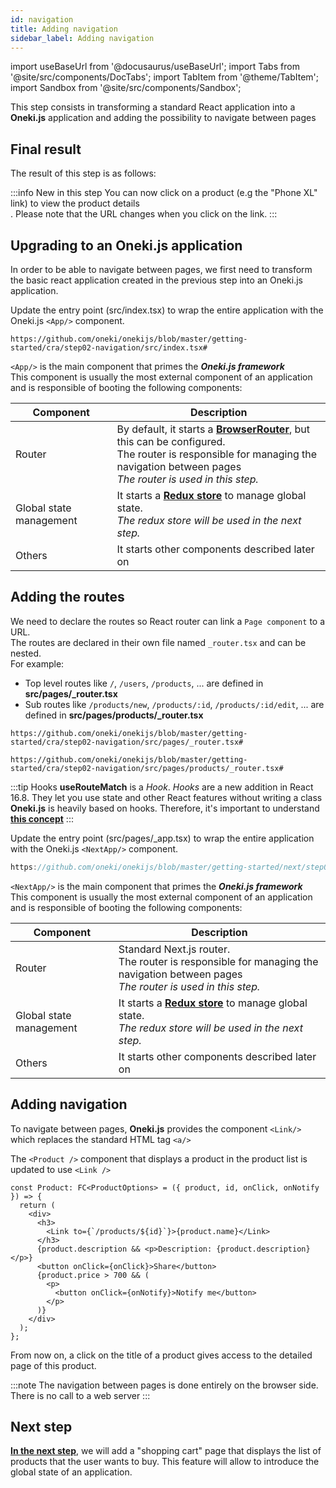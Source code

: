 ```yaml
---
id: navigation
title: Adding navigation
sidebar_label: Adding navigation
---
```

import useBaseUrl from '@docusaurus/useBaseUrl';
import Tabs from '@site/src/components/DocTabs';
import TabItem from '@theme/TabItem';
import Sandbox from '@site/src/components/Sandbox';

This step consists in transforming a standard React application into a **Oneki.js** application and adding the possibility to navigate between pages

## Final result
The result of this step is as follows:

:::info New in this step
You can now click on a product (e.g the "Phone XL" link) to view the product details<br/>.
Please note that the URL changes when you click on the link.
:::

<Tabs>
  <TabItem value="cra">
    <Sandbox 
      name="step02-navigation"
      type="getting-started/cra"
      view="preview"
      height="600" 
      modules={['/src/index.tsx','/src/pages/products/index.tsx']} 
    />
  </TabItem>
  <TabItem value="next">
    <Sandbox 
      name="step02-navigation"
      type="getting-started/next"
      view="preview"
      height="600" 
      modules={['/src/pages/index.tsx','/src/pages/_app.tsx']} 
    /> 
  </TabItem>

</Tabs>


## Upgrading to an Oneki.js application

In order to be able to navigate between pages, we first need to transform the basic react application created in the previous step into an Oneki.js application.

<Tabs>
  <TabItem value="cra">
Update the entry point (src/index.tsx) to wrap the entire application with the Oneki.js <code>&lt;App/&gt;</code> component.
<p/>

```tsx reference
https://github.com/oneki/onekijs/blob/master/getting-started/cra/step02-navigation/src/index.tsx#
```  

<code>&lt;App/&gt;</code> is the main component that primes the **_Oneki.js framework_**<br/>
This component is usually the most external component of an application and is responsible of booting the following components:
<p/>

| Component | Description
| --------- | -----------
| Router    | By default, it starts a **[BrowserRouter](https://reactrouter.com/web/api/BrowserRouter)**, but this can be configured.<br/>The router is responsible for managing the navigation between pages<br/>*The router is used in this step.*
| Global state management | It starts a **[Redux store](https://redux.js.org/)** to manage global state.<br/>*The redux store will be used in the next step.*
| Others | It starts other components described later on

## Adding the routes
We need to declare the routes so React router can link a `Page component` to a URL.<br/>
The routes are declared in their own file named `_router.tsx` and can be nested.<br/>For example:

- Top level routes like `/`, `/users`, `/products`, ... are defined in **src/pages/_router.tsx**
- Sub routes like `/products/new`, `/products/:id`, `/products/:id/edit`, ... are defined in **src/pages/products/_router.tsx**

```tsx reference
https://github.com/oneki/onekijs/blob/master/getting-started/cra/step02-navigation/src/pages/_router.tsx#
```

```tsx reference
https://github.com/oneki/onekijs/blob/master/getting-started/cra/step02-navigation/src/pages/products/_router.tsx#
``` 

:::tip Hooks
**useRouteMatch** is a *Hook*. *Hooks* are a new addition in React 16.8. They let you use state and other React features without writing a class<br/>
**Oneki.js** is heavily based on hooks. Therefore, it's important to understand **[this concept](https://reactjs.org/docs/hooks-intro.html)**
:::

  </TabItem>
  <TabItem value="next">
Update the entry point (src/pages/_app.tsx) to wrap the entire application with the Oneki.js <code>&lt;NextApp/&gt;</code> component.
<p/>

```jsx reference
https://github.com/oneki/onekijs/blob/master/getting-started/next/step02-navigation/src/pages/_app.tsx
```

<code>&lt;NextApp/&gt;</code> is the main component that primes the **_Oneki.js framework_**<br/>
This component is usually the most external component of an application and is responsible of booting the following components:
<p/>

| Component | Description
| --------- | -----------
| Router    | Standard Next.js router.<br/>The router is responsible for managing the navigation between pages<br/>*The router is used in this step.*
| Global state management | It starts a **[Redux store](https://redux.js.org/)** to manage global state.<br/>*The redux store will be used in the next step.*
| Others | It starts other components described later on
  </TabItem>
</Tabs>

## Adding navigation
To navigate between pages, **Oneki.js** provides the component `<Link/>` which replaces the standard HTML tag `<a/>`

The `<Product />` component that displays a product in the product list is updated to use `<Link />`

```tsx {5}
const Product: FC<ProductOptions> = ({ product, id, onClick, onNotify }) => {
  return (
    <div>
      <h3>
        <Link to={`/products/${id}`}>{product.name}</Link>
      </h3>
      {product.description && <p>Description: {product.description}</p>}
      <button onClick={onClick}>Share</button>
      {product.price > 700 && (
        <p>
          <button onClick={onNotify}>Notify me</button>
        </p>
      )}
    </div>
  );
};
```
<p/>
From now on, a click on the title of a product gives access to the detailed page of this product.
<p/>

:::note
The navigation between pages is done entirely on the browser side. There is no call to a web server
:::

## Next step
**[In the next step](global-state)**, we will add a "shopping cart" page that displays the list of products that the user wants to buy. This feature will allow to introduce the global state of an application.


